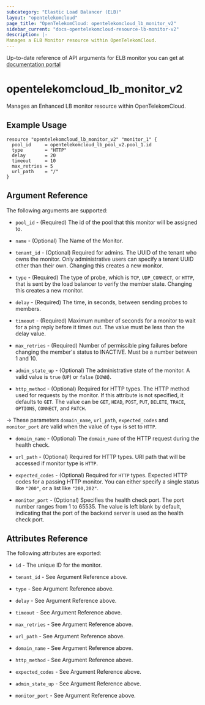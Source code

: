 ```yaml
---
subcategory: "Elastic Load Balancer (ELB)"
layout: "opentelekomcloud"
page_title: "OpenTelekomCloud: opentelekomcloud_lb_monitor_v2"
sidebar_current: "docs-opentelekomcloud-resource-lb-monitor-v2"
description: |-
Manages a ELB Monitor resource within OpenTelekomCloud.
---
```


Up-to-date reference of API arguments for ELB monitor you can get at
[documentation portal](https://docs.otc.t-systems.com/elastic-load-balancing/api-ref/apis_v2.0/health_check)

# opentelekomcloud_lb_monitor_v2

Manages an Enhanced LB monitor resource within OpenTelekomCloud.

## Example Usage

```hcl
resource "opentelekomcloud_lb_monitor_v2" "monitor_1" {
  pool_id     = opentelekomcloud_lb_pool_v2.pool_1.id
  type        = "HTTP"
  delay       = 20
  timeout     = 10
  max_retries = 5
  url_path    = "/"
}
```

## Argument Reference

The following arguments are supported:

* `pool_id` - (Required) The id of the pool that this monitor will be assigned to.

* `name` - (Optional) The Name of the Monitor.

* `tenant_id` - (Optional) Required for admins. The UUID of the tenant who owns
  the monitor. Only administrative users can specify a tenant UUID
  other than their own. Changing this creates a new monitor.

* `type` - (Required) The type of probe, which is `TCP`, `UDP_CONNECT`, or `HTTP`,
  that is sent by the load balancer to verify the member state. Changing this
  creates a new monitor.

* `delay` - (Required) The time, in seconds, between sending probes to members.

* `timeout` - (Required) Maximum number of seconds for a monitor to wait for a
  ping reply before it times out. The value must be less than the delay value.

* `max_retries` - (Required) Number of permissible ping failures before
  changing the member's status to INACTIVE. Must be a number between 1 and 10.

* `admin_state_up` - (Optional) The administrative state of the monitor.
  A valid value is `true` (`UP`) or `false` (`DOWN`).

* `http_method` - (Optional) Required for HTTP types. The HTTP method used
  for requests by the monitor. If this attribute is not specified, it
  defaults to `GET`. The value can be `GET`, `HEAD`, `POST`, `PUT`, `DELETE`,
  `TRACE`, `OPTIONS`, `CONNECT`, and `PATCH`.

-> These parameters `domain_name`, `url_path`, `expected_codes` and `monitor_port`
  are valid when the value of `type` is set to `HTTP`.

* `domain_name` - (Optional) The `domain_name` of the HTTP request during the health check.

* `url_path` - (Optional) Required for HTTP types. URI path that will be
  accessed if monitor type is `HTTP`.

* `expected_codes` - (Optional) Required for `HTTP` types. Expected HTTP codes
  for a passing HTTP monitor. You can either specify a single status like
  `"200"`, or a list like `"200,202"`.

* `monitor_port` - (Optional) Specifies the health check port. The port number
  ranges from 1 to 65535. The value is left blank by default, indicating that
  the port of the backend server is used as the health check port.


## Attributes Reference

The following attributes are exported:

* `id` - The unique ID for the monitor.

* `tenant_id` - See Argument Reference above.

* `type` - See Argument Reference above.

* `delay` - See Argument Reference above.

* `timeout` - See Argument Reference above.

* `max_retries` - See Argument Reference above.

* `url_path` - See Argument Reference above.

* `domain_name` - See Argument Reference above.

* `http_method` - See Argument Reference above.

* `expected_codes` - See Argument Reference above.

* `admin_state_up` - See Argument Reference above.

* `monitor_port` - See Argument Reference above.
